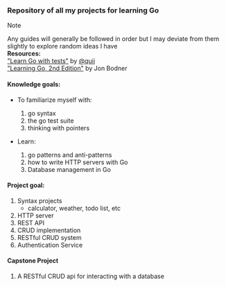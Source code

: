 
### Repository of all my projects for learning Go

> [!NOTE]
> Any guides will generally be followed in order but I may deviate from them slightly to explore random ideas I have<br>
> **Resources:**<br>
> ["Learn Go with tests"](https://quii.gitbook.io/learn-go-with-tests) by [@quii](https://x.com/quii)<br>
> ["Learning Go, 2nd Edition"](https://www.oreilly.com/library/view/learning-go-2nd/9781098139285/) by Jon Bodner


#### Knowledge goals:
- To familiarize myself with:
    1. go syntax 
    2. the go test suite
    3. thinking with pointers

- Learn:
    1. go patterns and anti-patterns
    2. how to write HTTP servers with Go
    3. Database management in Go

#### Project goal:
1. Syntax projects
    - calculator, weather, todo list, etc
2. HTTP server
3. REST API
4. CRUD implementation
5. RESTful CRUD system
6. Authentication Service

#### Capstone Project
1. A RESTful CRUD api for interacting with a database

